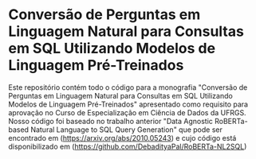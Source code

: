 # Conversão de Perguntas em Linguagem Natural para Consultas em SQL Utilizando Modelos de Linguagem Pré-Treinados

Este repositório contém todo o código para a monografia "Conversão de Perguntas em Linguagem Natural para Consultas em SQL Utilizando Modelos de Linguagem Pré-Treinados" apresentado como requisito para aprovação no Curso de Especialização em Ciência de Dados da UFRGS. Nosso código foi baseado no trabalho anterior "Data Agnostic RoBERTa-based Natural Language to SQL Query Generation" que pode ser encontrado em (https://arxiv.org/abs/2010.05243) e cujo código está disponibilizado em (https://github.com/DebadityaPal/RoBERTa-NL2SQL)
